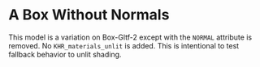 # A Box Without Normals

This model is a variation on Box-Gltf-2 except with the `NORMAL` attribute
is removed. No `KHR_materials_unlit` is added. This is intentional to test
fallback behavior to unlit shading.
